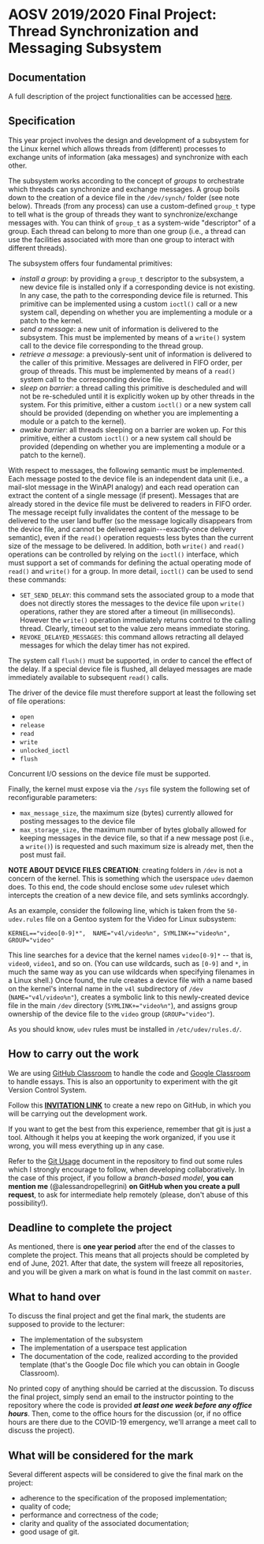 # AOSV 2019/2020 Final Project: Thread Synchronization and Messaging Subsystem

## Documentation
A full description of the project functionalities can be accessed [here](https://docs.google.com/document/d/1-uAV8_0grgDvinclSvaA28xejokO_SxC9KcQPoxK5qU/edit?usp=sharing).

## Specification

This year project involves the design and development of a subsystem for the Linux kernel which allows threads from (different) processes to exchange units of information (aka messages) and synchronize with each other.

The subsystem works according to the concept of *groups* to orchestrate which threads can synchronize and exchange messages. A group boils down to the creation of a device file in the `/dev/synch/` folder (see note below). Threads (from any process) can use a custom-defined `group_t` type to tell what is the group of threads they want to synchronize/exchange messages with. You can think of `group_t` as a system-wide "descriptor" of a group. Each thread can belong to more than one group (i.e., a thread can use the facilities associated with more than one group to interact with different threads).

The subsystem offers four fundamental primitives:

* *install a group*: by providing a `group_t` descriptor to the subsystem, a new device file is installed only if a corresponding device is not existing. In any case, the path to the corresponding device file is returned. This primitive can be implemented using a custom `ioctl()` call or a new system call, depending on whether you are implementing a module or a patch to the kernel.
* *send a message*: a new unit of information is delivered to the subsystem. This must be implemented by means of a `write()` system call to the device file corresponding to the thread group.
* *retrieve a message*: a previously-sent unit of information is delivered to the caller of this primitive. Messages are delivered in FIFO order, per group of threads. This must be implemented by means of a `read()` system call to the corresponding device file.
* *sleep on barrier*: a thread calling this primitive is descheduled and will not be re-scheduled until it is explicitly woken up by other threads in the system. For this primitive, either a custom `ioctl()` or a new system call should be provided (depending on whether you are implementing a module or a patch to the kernel).
* *awake barrier*: all threads sleeping on a barrier are woken up. For this primitive, either a custom `ioctl()` or a new system call should be provided (depending on whether you are implementing a module or a patch to the kernel).

With respect to messages, the following semantic must be implemented. Each message posted to the device file is an independent data unit (i.e., a mail-slot message in the WinAPI analogy) and each read operation can extract the content of a single message (if present). Messages that are already stored in the device file must be delivered to readers in FIFO order. The message receipt fully invalidates the content of the message to be delivered to the user land buffer (so the message logically disappears from the device file, and cannot be delivered again---exactly-once delivery semantic), even if the `read()` operation requests less bytes than the current size of the message to be delivered. In addition, both `write()` and `read()` operations can be controlled by relying on the `ioctl()` interface, which must support a set of commands for defining the actual operating mode of `read()` and `write()` for a group. In more detail, `ioctl()` can be used to send these commands:

* `SET_SEND_DELAY`: this command sets the associated group to a mode that does not directly stores the messages to the device file upon `write()` operations, rather they are stored after a timeout (in milliseconds). However the `write()` operation immediately returns control to the calling thread. Clearly, timeout set to the value zero means immediate storing.
* `REVOKE_DELAYED_MESSAGES`: this command allows retracting all delayed messages for which the delay timer has not expired.

The system call `flush()` must be supported, in order to cancel the effect of the delay. If a special device file is flushed, all delayed messages are made immediately available to subsequent `read()` calls.

The driver of the device file must therefore support at least the following set of file operations:

- `open`
- `release`
- `read`
- `write`
- `unlocked_ioctl`
- `flush`

Concurrent I/O sessions on the device file must be supported. 

Finally, the kernel must expose via the `/sys` file system the following set of reconfigurable parameters:

- `max_message_size`, the maximum size (bytes) currently allowed for posting messages to the device file
- `max_storage_size,` the maximum number of bytes globally allowed for keeping messages in the device file, so that if a new message post (i.e., a `write()`) is requested and such maximum size is already met, then the post must fail.



**NOTE ABOUT DEVICE FILES CREATION**: creating folders in `/dev` is not a concern of the kernel. This is something which the userspace `udev` daemon does. To this end, the code should enclose some `udev` ruleset which intercepts the creation of a new device file, and sets symlinks accordngly. 

As an example, consider the following line, which is taken from the `50-udev.rules` file on a Gentoo system for the Video for Linux subsystem:

```
KERNEL=="video[0-9]*",  NAME="v4l/video%n", SYMLINK+="video%n", GROUP="video"
```

This line searches for a device that the kernel names `video[0-9]*` -- that is, `video0`, `video1`, and so on. (You can use wildcards, such as `[0-9]` and `*`, in much the same way as you can use wildcards when specifying filenames in a Linux shell.) Once found, the rule creates a device file with a name based on the kernel's internal name in the `v4l` subdirectory of `/dev` (`NAME="v4l/video%n"`), creates a symbolic link to this newly-created device file in the main `/dev` directory (`SYMLINK+="video%n"`), and assigns group ownership of the device file to the `video` group (`GROUP="video"`). 

As you should know, `udev` rules must be installed in `/etc/udev/rules.d/`.	



## How to carry out the work

We are using [GitHub Classroom](https://classroom.github.com/) to handle the code and [Google Classroom](https://classroom.google.com/u/1/c/NjI3NTgwNDE0NTda) to handle essays. This is also an opportunity to experiment with the git Version Control System.

Follow this **[INVITATION LINK](https://classroom.github.com/a/ON3ihFUN)** to create a new repo on GitHub, in which you will be carrying out the development work.

If you want to get the best from this experience, remember that git is just a tool. Although it helps you at keeping the work organized, if you use it wrong, you will mess everything up in any case.

Refer to the [Git Usage](git_usage.md) document in the repository to find out some rules which I strongly encourage to follow, when developing collaboratively. In the case of this project, if you follow a *branch-based model*, **you can mention me** (@alessandropellegrini) **on GitHub when you create a pull request**, to ask for intermediate help remotely (please, don't abuse of this possibility!).

## Deadline to complete the project

As mentioned, there is **one year period** after the end of the classes to complete the project. This means that all projects should be completed by end of June, 2021. After that date, the system will freeze all repositories, and you will be given a mark on what is found in the last commit on `master`.

## What to hand over

To discuss the final project and get the final mark, the students are supposed to provide to the lecturer:

- The implementation of the subsystem
- The implementation of a userspace test application
- The documentation of the code, realized according to the provided template (that's the Google Doc file which you can obtain in Google Classroom).

No printed copy of anything should be carried at the discussion. To discuss the final project, simply send an email to the instructor pointing to the repository where the code is provided ***at least one week before any office hours***. Then, come to the office hours for the discussion (or, if no office hours are there due to the COVID-19 emergency, we'll arrange a meet call to discuss the project).

## What will be considered for the mark

Several different aspects will be considered to give the final mark on the project:

- adherence to the specification of the proposed implementation;
- quality of code;
- performance and correctness of the code;
- clarity and quality of the associated documentation;
- good usage of git.

